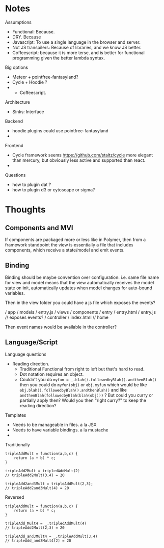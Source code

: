 # Notes

Assumptions
 - Functional: Because.
 - DRY. Because
 - Javascript: To use a single language in the browser and server.
 - Not JS transpilers: Because of libraries, and we know JS better.
 - Coffeescript: because it is more terse, and is better for functional programming given the better lambda syntax.

Big options
 * Meteor + pointfree-fantasyland?
 * Cycle + Hoodie ?
 * + Coffeescript.

Architecture

 * Sinks: Interface

Backend
 * hoodie plugins could use pointfree-fantasyland
 * 

Frontend
 * Cycle framework seems https://github.com/staltz/cycle more elegant than mercury, but obviously less active and supported than react. 
 * 

Questions
 * how to plugin dat ?
 * how to plugin d3 or cytoscape or sigma?

# Thoughts

## Components and MVI

If components are packaged more or less like in Polymer, then from a framework standpoint the view is essentially a file that includes components, which receive a state/model and emit events.

## Binding 

Binding should be maybe convention over configuration. i.e. same file name for view and model means that the view automatically receives the model state on init, automatically updates when model changes for auto-bound variables.

Then in the view folder you could have a js file which exposes the events?

/ app 
  / models
    / entry.js
  / views
    / components
      / entry
        / entry.html
        / entry.js // exposes events?
    / controller
    / index.html  // home

Then event names would be available in the controller?



## Language/Script

Language questions
 - Reading direction.
   - Traditional Functional from right to left but that's hard to read.
   - Dot notation requires an object. 
   - Couldn't you do ```myfun = _.blah().followedbyBlah().andthenBlah() ``` then you could do ```myfun(obj)``` or ```obj.myfun``` which would be like ```obj.blah().followedbyBlah().andthenBlah()``` and like ```andthenBlah(followedbyBlah(blah(obj)))``` ? But could you curry or partially apply then? Would you then "right curry?" to keep the reading direction? 

Templates
 - Needs to be manageable in files. a la JSX
 - Needs to have variable bindings. a la mustache
 - 

Traditionally
```
tripleAddMult = function(a,b,c) {
    return (a + b) * c;
}

tripleAdd2Mult = tripledAddMult(2)
// tripleAdd2Mult(3,4) = 20

tripleAdd2and3Mult = tripleAddMult(2,3);
// tripleAdd2and3Mult(4) = 20

```

Reversed
```
tripleAddMult = function(a,b,c) {
    return (a + b) * c;
}

tripleAdd_Mult4 = _.tripledAddMult(4)
// tripleAdd2Mult(2,3) = 20

tripleAdd_and3Mult4 = _.tripleAddMult(3,4)
// tripleAdd_and3Mult4(2) = 20
```
